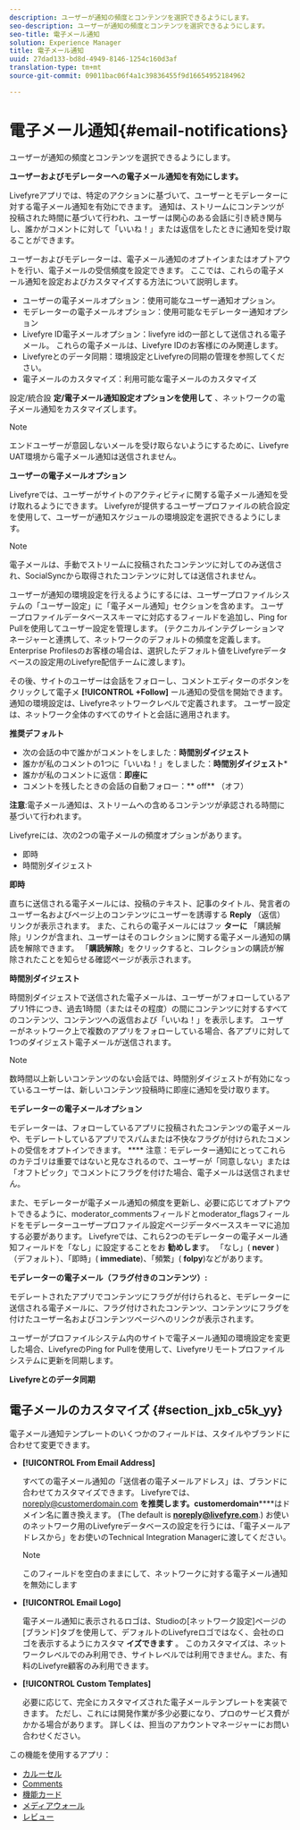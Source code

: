 ```yaml
---
description: ユーザーが通知の頻度とコンテンツを選択できるようにします。
seo-description: ユーザーが通知の頻度とコンテンツを選択できるようにします。
seo-title: 電子メール通知
solution: Experience Manager
title: 電子メール通知
uuid: 27dad133-bd8d-4949-8146-1254c160d3af
translation-type: tm+mt
source-git-commit: 09011bac06f4a1c39836455f9d16654952184962

---
```



# 電子メール通知{#email-notifications}

ユーザーが通知の頻度とコンテンツを選択できるようにします。

**ユーザーおよびモデレーターへの電子メール通知を有効にします。**

Livefyreアプリでは、特定のアクションに基づいて、ユーザーとモデレーターに対する電子メール通知を有効にできます。 通知は、ストリームにコンテンツが投稿された時間に基づいて行われ、ユーザーは関心のある会話に引き続き関与し、誰かがコメントに対して「いいね！」または返信をしたときに通知を受け取ることができます。

ユーザーおよびモデレーターは、電子メール通知のオプトインまたはオプトアウトを行い、電子メールの受信頻度を設定できます。 ここでは、これらの電子メール通知を設定およびカスタマイズする方法について説明します。

* ユーザーの電子メールオプション：使用可能なユーザー通知オプション。
* モデレーターの電子メールオプション：使用可能なモデレーター通知オプション
* Livefyre ID電子メールオプション：livefyre idの一部として送信される電子メール。 これらの電子メールは、Livefyre IDのお客様にのみ関連します。
* Livefyreとのデータ同期：環境設定とLivefyreの同期の管理を参照してください。
* 電子メールのカスタマイズ：利用可能な電子メールのカスタマイズ

設定/統合設 **定/電子メール通知設定オプションを使用して** 、ネットワークの電子メール通知をカスタマイズします。

>[!NOTE]
>
>エンドユーザーが意図しないメールを受け取らないようにするために、Livefyre UAT環境から電子メール通知は送信されません。

**ユーザーの電子メールオプション**

Livefyreでは、ユーザーがサイトのアクティビティに関する電子メール通知を受け取れるようにできます。 Livefyreが提供するユーザープロファイルの統合設定を使用して、ユーザーが通知スケジュールの環境設定を選択できるようにします。

>[!NOTE]
>
>電子メールは、手動でストリームに投稿されたコンテンツに対してのみ送信され、SocialSyncから取得されたコンテンツに対しては送信されません。

ユーザーが通知の環境設定を行えるようにするには、ユーザープロファイルシステムの「ユーザー設定」に「電子メール通知」セクションを含めます。 ユーザープロファイルデータベーススキーマに対応するフィールドを追加し、Ping for Pullを使用してユーザー設定を管理します。 (テクニカルインテグレーションマネージャーと連携して、ネットワークのデフォルトの頻度を定義します。 Enterprise Profilesのお客様の場合は、選択したデフォルト値をLivefyreデータベースの設定用のLivefyre配信チームに渡します)。

その後、サイトのユーザーは会話をフォローし、コメントエディターのボタンをクリックして電子メ **[!UICONTROL +Follow]** ール通知の受信を開始できます。 通知の環境設定は、Livefyreネットワークレベルで定義されます。 ユーザー設定は、ネットワーク全体のすべてのサイトと会話に適用されます。

**推奨デフォルト**

* 次の会話の中で誰かがコメントをしました：**時間別ダイジェスト**
* 誰かが私のコメントの1つに「いいね！」をしました：**時間別ダイジェスト***
* 誰かが私のコメントに返信：**即座に**
* コメントを残したときの会話の自動フォロー：** off** （オフ）

**注意**:電子メール通知は、ストリームへの含めるコンテンツが承認される時間に基づいて行われます。

Livefyreには、次の2つの電子メールの頻度オプションがあります。

* 即時
* 時間別ダイジェスト

**即時**

直ちに送信される電子メールには、投稿のテキスト、記事のタイトル、発言者のユーザー名およびページ上のコンテンツにユーザーを誘導する **Reply** （返信）リンクが表示されます。 また、これらの電子メールにはフッ **ターに** 「購読解除」リンクが含まれ、ユーザーはそのコレクションに関する電子メール通知の購読を解除できます。 「**購読解除**」をクリックすると、コレクションの購読が解除されたことを知らせる確認ページが表示されます。

**時間別ダイジェスト**

時間別ダイジェストで送信された電子メールは、ユーザーがフォローしているアプリ1件につき、過去1時間（またはその程度）の間にコンテンツに対するすべてのコンテンツ、コンテンツへの返信および「いいね！」を表示します。 ユーザーがネットワーク上で複数のアプリをフォローしている場合、各アプリに対して1つのダイジェスト電子メールが送信されます。

>[!NOTE]
>
>数時間以上新しいコンテンツのない会話では、時間別ダイジェストが有効になっているユーザーは、新しいコンテンツ投稿時に即座に通知を受け取ります。

**モデレーターの電子メールオプション**

モデレーターは、フォローしているアプリに投稿されたコンテンツの電子メールや、モデレートしているアプリでスパムまたは不快なフラグが付けられたコメントの受信をオプトインできます。 **** 注意：モデレーター通知にとってこれらのカテゴリは重要ではないと見なされるので、ユーザーが「同意しない」または「オフトピック」でコメントにフラグを付けた場合、電子メールは送信されません。

また、モデレーターが電子メール通知の頻度を更新し、必要に応じてオプトアウトできるように、moderator_commentsフィールドとmoderator_flagsフィールドをモデレーターユーザープロファイル設定ページデータベーススキーマに追加する必要があります。 Livefyreでは、これら2つのモデレーターの電子メール通知フィールドを「なし」に設定することをお **勧めしま**&#x200B;す。 「なし」( **never** )（デフォルト）、「即時」( **immediate**)、「頻繁」( **folpy**)などがあります。

**モデレーターの電子メール（フラグ付きのコンテンツ）:**

モデレートされたアプリでコンテンツにフラグが付けられると、モデレーターに送信される電子メールに、フラグ付けされたコンテンツ、コンテンツにフラグを付けたユーザー名およびコンテンツページへのリンクが表示されます。

ユーザーがプロファイルシステム内のサイトで電子メール通知の環境設定を変更した場合、LivefyreのPing for Pullを使用して、Livefyreリモートプロファイルシステムに更新を同期します。

**Livefyreとのデータ同期**

## 電子メールのカスタマイズ {#section_jxb_c5k_yy}

電子メール通知テンプレートのいくつかのフィールドは、スタイルやブランドに合わせて変更できます。

* **[!UICONTROL From Email Address]**

   すべての電子メール通知の「送信者の電子メールアドレス」は、ブランドに合わせてカスタマイズできます。 Livefyreでは、noreply@customerdomain.com **を推奨します。customerdomain******&#x200B;はドメイン名に置き換えます。 (The default is **noreply@livefyre.com**.) お使いのネットワーク用のLivefyreデータベースの設定を行うには、「電子メールアドレスから」をお使いのTechnical Integration Managerに渡してください。

   >[!NOTE]
   >
   >このフィールドを空白のままにして、ネットワークに対する電子メール通知を無効にします

* **[!UICONTROL Email Logo]**

   電子メール通知に表示されるロゴは、Studioの[ネットワーク設定]ページの[ブランド]タブを使用して、デフォルトのLivefyreロゴではなく、会社のロゴを表示するようにカスタマ **イズできます** 。 このカスタマイズは、ネットワークレベルでのみ利用でき、サイトレベルでは利用できません。また、有料のLivefyre顧客のみ利用できます。

* **[!UICONTROL Custom Templates]**

   必要に応じて、完全にカスタマイズされた電子メールテンプレートを実装できます。 ただし、これには開発作業が多少必要になり、プロのサービス費がかかる場合があります。 詳しくは、担当のアカウントマネージャーにお問い合わせください。



この機能を使用するアプリ：

* [カルーセル](/help/using/c-about-apps/c-carousel-app/c-carousel-app.md#c_carousel_app)
* [Comments](/help/using/c-about-apps/c-comments/c-comments.md)
* [機能カード](/help/using/c-about-apps/c-feature-card-app/c-feature-card-app.md#c_feature_card_app)
* [メディアウォール](/help/using/c-about-apps/c-media-wall-app/c-media-wall-app.md#c_media_wall_app)
* [レビュー](/help/using/c-about-apps/c-reviews-app/c-reviews-app.md#c_reviews_app)

